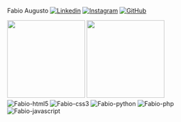 Fabio Augusto
[![Linkedin](https://img.shields.io/badge/LinkedIn-0077B5?style=for-the-badge&logo=linkedin&logoColor=white)](https://www.linkedin.com/in/fabio-augusto007/) 
[![Instagram](https://img.shields.io/badge/Instagram-E4405F?style=for-the-badge&logo=instagram&logoColor=white)](https://www.instagram.com/_.fabiin._/) 
[![GitHub](https://img.shields.io/badge/GitHub-100000?style=for-the-badge&logo=github&logoColor=white)](https://github.com/fabindelax/fabindelax)

<img height=180em src="https://github-readme-stats.vercel.app/api?username=fabindelax&show_icons=true&theme=dark#gh-dark-mode-only https://github.com/fabindelax/github-readme-stats#gh-dark-mode-only"/> 
<img height=180em src="https://github-readme-stats.vercel.app/api/top-langs/?username=fabindelax&&theme=dark"/>
<div style="display: inline_bloc">
  
<img align="center" alt="Fabio-html5" src="https://img.shields.io/badge/HTML5-E34F26?style=for-the-badge&logo=html5&logoColor=white"/>
<img align="center" alt="Fabio-css3" src="https://img.shields.io/badge/CSS3-1572B6?style=for-the-badge&logo=css3&logoColor=white"/>
<img align="center" alt="Fabio-python" src="https://img.shields.io/badge/Python-14354C?style=for-the-badge&logo=python&logoColor=white"/>
<img align="center" alt="Fabio-php" src="https://img.shields.io/badge/PHP-777BB4?style=for-the-badge&logo=php&logoColor=white"/>
<img align="center" alt="Fabio-javascript" src="https://img.shields.io/badge/JavaScript-F7DF1E?style=for-the-badge&logo=javascript&logoColor=black"/>

</div> 

